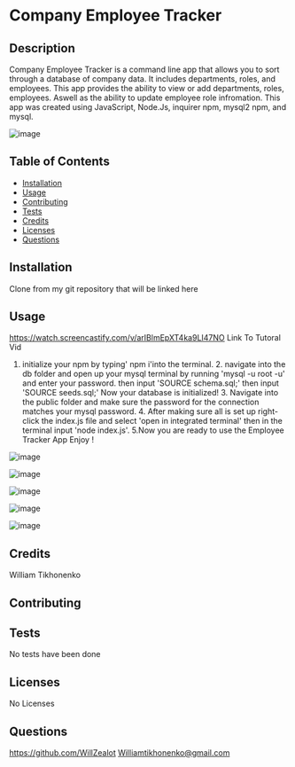 # Company Employee Tracker 


## Description

Company Employee Tracker is a command line app that allows you to sort through a database of company data. It includes departments, roles, and employees. This app provides the ability to view or add departments, roles, employees. Aswell as the ability to update employee role infromation. This app was created using JavaScript, Node.Js, inquirer npm, mysql2 npm, and mysql.

![image](https://github.com/WillZealot/EmployeeTrack/assets/127908016/2e789f97-350a-4c9d-bd91-64bf15766832)


## Table of Contents


- [Installation](#installation)
- [Usage](#usage)
- [Contributing](#contributing)
- [Tests](#tests)
- [Credits](#credits)
- [Licenses](#licenses)
- [Questions](#questions)

## Installation
Clone from my git repository that will be linked here

## Usage
https://watch.screencastify.com/v/arIBlmEpXT4ka9LI47NO
Link To Tutoral Vid
1. initialize your npm by typing' npm i'into the terminal. 2. navigate into the db folder and open up your mysql terminal by running  'mysql -u root -u' and enter your password. then input 'SOURCE schema.sql;'  then input 'SOURCE seeds.sql;' Now your database is initialized! 3. Navigate into the public folder and make sure the password for the connection matches your mysql password. 4. After making sure all is set up right-click the index.js file and select 'open in integrated terminal' then in the terminal input 'node index.js'. 5.Now you are ready to use the Employee Tracker App Enjoy !

![image](https://github.com/WillZealot/EmployeeTrack/assets/127908016/47b0e306-89fe-4c98-9827-d1d2d7f9ad1b)


![image](https://github.com/WillZealot/EmployeeTrack/assets/127908016/8a3c96f2-5622-4d78-8b66-2744e16c8cf3)


![image](https://github.com/WillZealot/EmployeeTrack/assets/127908016/6f4315c2-2f46-4041-93f1-83e52f21c3e9)


![image](https://github.com/WillZealot/EmployeeTrack/assets/127908016/48489358-c43b-492a-b102-7b0b9e2b4437)


![image](https://github.com/WillZealot/EmployeeTrack/assets/127908016/40577c3f-1bc5-4f61-92e1-27416354ff31)


## Credits
William Tikhonenko

## Contributing


## Tests
No tests have been done

## Licenses
  
No Licenses


## Questions
https://github.com/WillZealot
Williamtikhonenko@gmail.com
